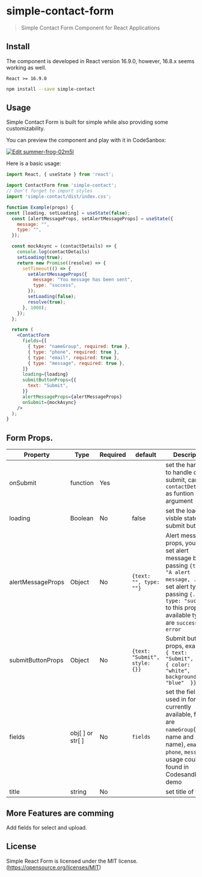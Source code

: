 # simple-contact-form

> Simple Contact Form Component for React Applications

## Install
The component is developed in React version 16.9.0, however, 16.8.x seems working as well.

`React >= 16.9.0`

```bash
npm install --save simple-contact
```

## Usage
Simple Contact Form is built for simple while also providing some customizability. 

You can preview the component and play with it in CodeSanbox: 

[![Edit summer-frog-02m5l](https://codesandbox.io/static/img/play-codesandbox.svg)](https://codesandbox.io/s/summer-frog-02m5l?fontsize=14&hidenavigation=1&theme=dark)

Here is a basic usage:
```jsx
import React, { useState } from 'react';

import ContactForm from 'simple-contact';
// Don't forget to import styles
import 'simple-contact/dist/index.css';

function Example(props) {
const [loading, setLoading] = useState(false);
  const [alertMessageProps, setAlertMessageProps] = useState({
    message: "",
    type: "",
  });

  const mockAsync = (contactDetails) => {
    console.log(contactDetails)
    setLoading(true);
    return new Promise((resolve) => {
      setTimeout(() => {
        setAlertMessageProps({
          message: "You message has been sent",
          type: "success",
        });
        setLoading(false);
        resolve(true);
      }, 1000);
    });
  };

  return (
    <ContactForm
      fields={[
        { type: "nameGroup", required: true },
        { type: "phone", required: true },
        { type: "email", required: true },
        { type: "message", required: true },
      ]}
      loading={loading}
      submitButtonProps={{
        text: "Submit",
      }}
      alertMessageProps={alertMessageProps}
      onSubmit={mockAsync}
    />
  );
}
```

## Form Props.
|Property|Type|Required|default|Description|
|-------|-----|----|----------|--------------------|
|onSubmit|function|Yes||set the handler to handle click submit, carrying `contactDetails` as funtion argument
|loading|Boolean|No|false|set the loader visble state of submit button
alertMessageProps|Object|No|`{text: "", type: ""}`|Alert message props, you can set alert message by passing `{text: "A alert message, ...}`, or set alert type by passing `{..., type: "success"}` to this prop, available types are `success` and `error` 
|submitButtonProps|Object|No|`{text: "Submit", style: {}}`|Submit button props, example, `{ text: "Submit", style:{ color: "white", backgroundColor: "blue"  }}` 
|fields|obj[ ] or str[ ]|No|`fields`|set the fiels to be used in form, currently available, fields are `nameGroup`(first name and last name), `email`, `phone`, `message`, usage could be found in Codesandbox demo
|title|string|No||set title of form

## More Features are comming
Add fields for select and upload.


## License
Simple React Form is licensed under the MIT license. (https://opensource.org/licenses/MIT)